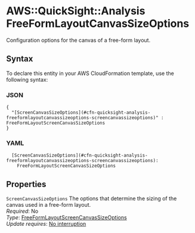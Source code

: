 # AWS::QuickSight::Analysis FreeFormLayoutCanvasSizeOptions<a name="aws-properties-quicksight-analysis-freeformlayoutcanvassizeoptions"></a>

Configuration options for the canvas of a free\-form layout\.

## Syntax<a name="aws-properties-quicksight-analysis-freeformlayoutcanvassizeoptions-syntax"></a>

To declare this entity in your AWS CloudFormation template, use the following syntax:

### JSON<a name="aws-properties-quicksight-analysis-freeformlayoutcanvassizeoptions-syntax.json"></a>

```
{
  "[ScreenCanvasSizeOptions](#cfn-quicksight-analysis-freeformlayoutcanvassizeoptions-screencanvassizeoptions)" : FreeFormLayoutScreenCanvasSizeOptions
}
```

### YAML<a name="aws-properties-quicksight-analysis-freeformlayoutcanvassizeoptions-syntax.yaml"></a>

```
  [ScreenCanvasSizeOptions](#cfn-quicksight-analysis-freeformlayoutcanvassizeoptions-screencanvassizeoptions): 
    FreeFormLayoutScreenCanvasSizeOptions
```

## Properties<a name="aws-properties-quicksight-analysis-freeformlayoutcanvassizeoptions-properties"></a>

`ScreenCanvasSizeOptions`  <a name="cfn-quicksight-analysis-freeformlayoutcanvassizeoptions-screencanvassizeoptions"></a>
The options that determine the sizing of the canvas used in a free\-form layout\.  
*Required*: No  
*Type*: [FreeFormLayoutScreenCanvasSizeOptions](aws-properties-quicksight-analysis-freeformlayoutscreencanvassizeoptions.md)  
*Update requires*: [No interruption](https://docs.aws.amazon.com/AWSCloudFormation/latest/UserGuide/using-cfn-updating-stacks-update-behaviors.html#update-no-interrupt)